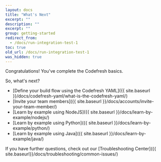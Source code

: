 ```yaml
---
layout: docs
title: "What's Next"
excerpt: ""
description: ""
excerpt: ""
group: getting-started
redirect_from:
  - /docs/run-integration-test-1
toc: true
old_url: /docs/run-integration-test-1
was_hidden: true
---
```

Congratulations! You've complete the Codefresh basics.

So, what's next?
- [Define your build flow using the Codefresh YAML]({{ site.baseurl }}/docs/codefresh-yaml/what-is-the-codefresh-yaml/) 
- [Invite your team members]({{ site.baseurl }}/docs/accounts/invite-your-team-member/) 
- [Learn by example using NodeJS]({{ site.baseurl }}/docs/learn-by-example/nodejs/)  
- [Learn by example using Python]({{ site.baseurl }}/docs/learn-by-example/python/)
- [Learn by example using Java]({{ site.baseurl }}/docs/learn-by-example/java/) 

If you have further questions, check out our [Troubleshooting Center]({{ site.baseurl}}/docs/troubleshooting/common-issues/)
